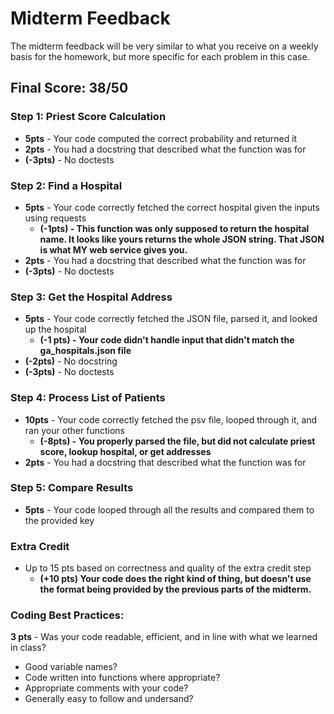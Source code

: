 # Midterm Feedback
The midterm feedback will be very similar to what you receive on a weekly basis for the homework, but more specific for each problem in this case.

## Final Score: 38/50


### Step 1: Priest Score Calculation
* **5pts** - Your code computed the correct probability and returned it
* **2pts** - You had a docstring that described what the function was for
* **(-3pts)** - No doctests

### Step 2: Find a Hospital
* **5pts** - Your code correctly fetched the correct hospital given the inputs using requests
  * **(-1pts) - This function was only supposed to return the hospital name.  It looks like yours returns the whole JSON string.  That JSON is what MY web service gives you.**
* **2pts** - You had a docstring that described what the function was for
* **(-3pts)** - No doctests

### Step 3: Get the Hospital Address
* **5pts** - Your code correctly fetched the JSON file, parsed it, and looked up the hospital
  * **(-1 pts) - Your code didn't handle input that didn't match the ga_hospitals.json file**
* **(-2pts)** - No docstring
* **(-3pts)** - No doctests

### Step 4: Process List of Patients
* **10pts** - Your code correctly fetched the psv file, looped through it, and ran your other functions
  * **(-8pts) - You properly parsed the file, but did not calculate priest score, lookup hospital, or get addresses**
* **2pts** - You had a docstring that described what the function was for

### Step 5: Compare Results
* **5pts** - Your code looped through all the results and compared them to the provided key

### Extra Credit
* Up to 15 pts based on correctness and quality of the extra credit step
  * **(+10 pts) Your code does the right kind of thing, but doesn't use the format being provided by the previous parts of the midterm.**

### Coding Best Practices:
**3 pts** - Was your code readable, efficient, and in line with what we learned in class?
* Good variable names?
* Code written into functions where appropriate?
* Appropriate comments with your code?
* Generally easy to follow and undersand?
